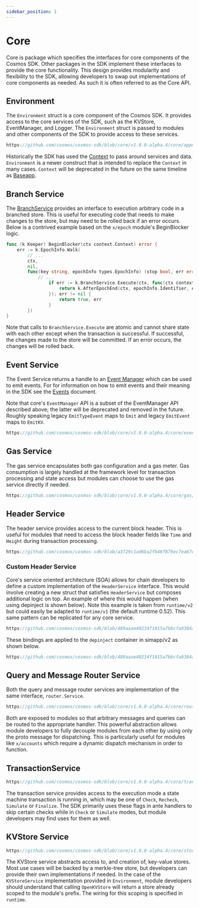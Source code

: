 ```yaml
---
sidebar_position: 1
---
```


# Core

Core is package which specifies the interfaces for core components of the Cosmos SDK.  Other packages in the SDK implement these interfaces to provide the core functionality.  This design provides modularity and flexibility to the SDK, allowing developers to swap out implementations of core components as needed.  As such it is often referred to as the Core API.

## Environment

The `Environment` struct is a core component of the Cosmos SDK.  It provides access to the core services of the SDK, such as the KVStore, EventManager, and Logger.  The `Environment` struct is passed to modules and other components of the SDK to provide access to these services.

```go reference
https://github.com/cosmos/cosmos-sdk/blob/core/v1.0.0-alpha.4/core/appmodule/v2/environment.go#L16-L29
```

Historically the SDK has used the [Context](02-context.md) to pass around services and data.  `Environment` is a newer construct that is intended to replace the `Context` in many cases.  `Context` will be deprecated in the future on the same timeline as [Baseapp](00-baseapp.md).

## Branch Service

The [BranchService](https://pkg.go.dev/cosmossdk.io/core/branch#Service.Execute) provides an
interface to execution arbitrary code in a branched store.  This is useful for executing code
that needs to make changes to the store, but may need to be rolled back if an error occurs.
Below is a contrived example based on the `x/epoch` module's BeginBlocker logic.

```go reference
func (k Keeper) BeginBlocker(ctx context.Context) error {
	err := k.EpochInfo.Walk(
        // ...
		ctx,
		nil,
		func(key string, epochInfo types.EpochInfo) (stop bool, err error) {
            // ...  
				if err := k.BranchService.Execute(ctx, func(ctx context.Context) error {
					return k.AfterEpochEnd(ctx, epochInfo.Identifier, epochInfo.CurrentEpoch)
                }); err != nil {
                    return true, err
                }
        })
}
```

Note that calls to `BranchService.Execute` are atomic and cannot share state with each other
except when the transaction is successful. If successful, the changes made to the store will be
committed.  If an error occurs, the changes will be rolled back.

## Event Service

The Event Service returns a handle to an [Event Manager](https://pkg.go.dev/cosmossdk.io/core@v1.0.0-alpha.4/event#Manager) which can be used to emit events.  For for information on how to emit events and their meaning in the SDK see the [Events](08-events.md) document.

Note that core's `EventManager` API is a subset of the EventManager API described above; the latter will be deprecated and removed in the future.  Roughly speaking legacy `EmitTypeEvent` maps to `Emit` and legacy `EmitEvent` maps to `EmitKV`.

```go reference
https://github.com/cosmos/cosmos-sdk/blob/core/v1.0.0-alpha.4/core/event/service.go#L18-L29
```

## Gas Service

The gas service encapsulates both gas configuration and a gas meter.  Gas consumption is largely handled at the framework level for transaction processing and state access but modules can choose to use the gas service directly if needed.

```go reference
https://github.com/cosmos/cosmos-sdk/blob/core/v1.0.0-alpha.4/core/gas/service.go#L26-L54
```

## Header Service

The header service provides access to the current block header.  This is useful for modules that need to access the block header fields like `Time` and `Height` during transaction processing.

```go reference
https://github.com/cosmos/cosmos-sdk/blob/a3729c1ad6ba2fb46f879ec7ea67c3afc02e9859/core/header/service.go#L11-L23
```

### Custom Header Service

Core's service oriented architecture (SOA) allows for chain developers to define a custom
implementation of the `HeaderService` interface.  This would involve creating a new struct that
satisfies `HeaderService` but composes additional logic on top.  An example of where this would
happen (when using depinject is shown below).  Note this example is taken from `runtime/v2` but
could easily be adapted to `runtime/v1` (the default runtime 0.52).  This same pattern can be replicated for any core service.

```go reference
https://github.com/cosmos/cosmos-sdk/blob/489aaae40234f1015a7bbcfa9384a89dc8de8153/runtime/v2/module.go#L262-L288
```

These bindings are applied to the `depinject` container in simapp/v2 as shown below.

```go reference
https://github.com/cosmos/cosmos-sdk/blob/489aaae40234f1015a7bbcfa9384a89dc8de8153/simapp/v2/app_di.go#L72-L74
```

## Query and Message Router Service

Both the query and message router services are implementation of the same interface, `router.Service`.

```go reference
https://github.com/cosmos/cosmos-sdk/blob/core/v1.0.0-alpha.4/core/router/service.go#L11-L16
```

Both are exposed to modules so that arbitrary messages and queries can be routed to the
appropriate handler.  This powerful abstraction allows module developers to fully decouple
modules from each other by using only the proto message for dispatching.   This is particularly useful for modules like `x/accounts` which require a dynamic dispatch mechanism in order to function.

## TransactionService

```go reference
https://github.com/cosmos/cosmos-sdk/blob/core/v1.0.0-alpha.4/core/transaction/service.go#L21-L25
```

The transaction service provides access to the execution mode a state machine transaction is
running in, which may be one of `Check`, `Recheck`, `Simulate` or `Finalize`.  The SDK primarily
uses these flags in ante handlers to skip certain checks while in `Check` or `Simulate` modes, but module developers may find uses for them as well.

## KVStore Service

```go reference
https://github.com/cosmos/cosmos-sdk/blob/core/v1.0.0-alpha.4/core/store/service.go#L5-L11
```

The KVStore service abstracts access to, and creation of, key-value stores.  Most use cases will be backed by a merkle-tree store, but developers can provide their own implementations if needed.  In the case of the `KVStoreService` implementation provided in `Environment`, module developers should understand that calling `OpenKVStore` will return a store already scoped to the module's prefix.  The wiring for this scoping is specified in `runtime`.
